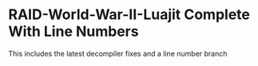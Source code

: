 # RAID-World-War-II-Luajit Complete With Line Numbers

This includes the latest decompiler fixes and a line number branch

